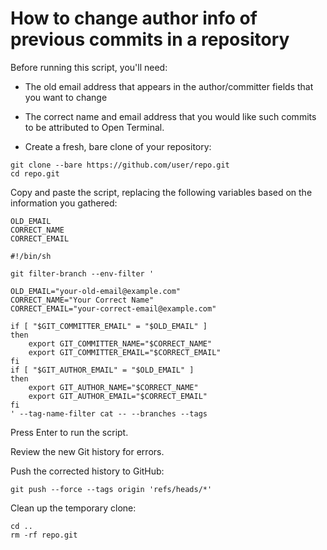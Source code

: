 # How to change author info of previous commits in a repository

Before running this script, you'll need:

- The old email address that appears in the author/committer fields that you want to change
- The correct name and email address that you would like such commits to be attributed to
Open Terminal.

- Create a fresh, bare clone of your repository:
```
git clone --bare https://github.com/user/repo.git
cd repo.git
```
Copy and paste the script, replacing the following variables based on the information you gathered:
```
OLD_EMAIL
CORRECT_NAME
CORRECT_EMAIL
```
```
#!/bin/sh

git filter-branch --env-filter '

OLD_EMAIL="your-old-email@example.com"
CORRECT_NAME="Your Correct Name"
CORRECT_EMAIL="your-correct-email@example.com"

if [ "$GIT_COMMITTER_EMAIL" = "$OLD_EMAIL" ]
then
    export GIT_COMMITTER_NAME="$CORRECT_NAME"
    export GIT_COMMITTER_EMAIL="$CORRECT_EMAIL"
fi
if [ "$GIT_AUTHOR_EMAIL" = "$OLD_EMAIL" ]
then
    export GIT_AUTHOR_NAME="$CORRECT_NAME"
    export GIT_AUTHOR_EMAIL="$CORRECT_EMAIL"
fi
' --tag-name-filter cat -- --branches --tags
```

Press Enter to run the script.

Review the new Git history for errors.

Push the corrected history to GitHub:
```
git push --force --tags origin 'refs/heads/*'
```
Clean up the temporary clone:
```
cd ..
rm -rf repo.git
```
